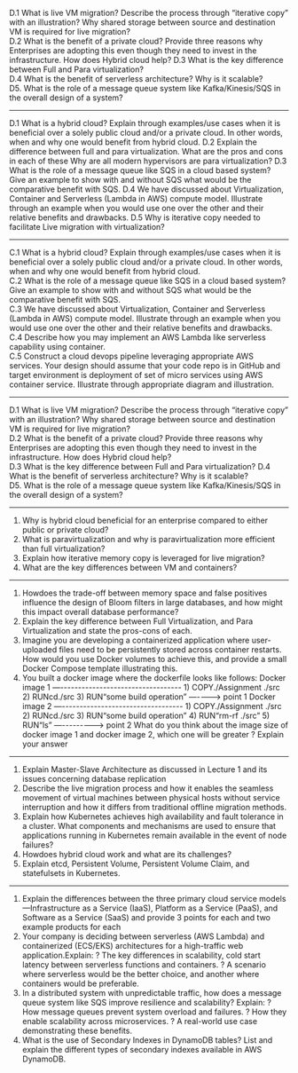 D.1 What is live VM migration? Describe the process through “iterative copy” with an 
illustration? Why shared storage between source and destination VM is required for live 
migration?  
D.2 What is the benefit of a private cloud? Provide three reasons why Enterprises are adopting 
this even though they need to invest in the infrastructure. How does Hybrid cloud help? 
D.3 What is the key difference between Full and Para virtualization?  
D.4 What is the benefit of serverless architecture? Why is it scalable?  
D5. What is the role of a message queue system like Kafka/Kinesis/SQS in the overall design of a 
system?


*******


 D.1 What is a hybrid cloud? Explain through examples/use cases when it is 
beneficial over a solely public cloud and/or a private cloud. In other words, 
when and why one would benefit from hybrid cloud. 
D.2 Explain the difference between full and para virtualization. What are the 
pros and cons in each of these Why are all modern hypervisors are para 
virtualization? 
D.3 What is the role of a message queue like SQS in a cloud based system? 
Give an example to show with and without SQS what would be the 
comparative benefit with SQS. 
D.4 We have discussed about Virtualization, Container and Serverless (Lambda in AWS) compute
 model. Illustrate through an example when you would use one over the other and their relative 
benefits and drawbacks. 
D.5 Why is iterative copy needed to facilitate Live migration with virtualization?



******


C.1 What is a hybrid cloud? Explain through examples/use cases when it is beneficial 
over a solely public cloud and/or a private cloud. In other words, when and why one 
would benefit from hybrid cloud.  
C.2 What is the role of a message queue like SQS in a cloud based system? Give an 
example to show with and without SQS what would be the comparative benefit with 
SQS.  
C.3 We have discussed about Virtualization, Container and Serverless (Lambda in AWS) 
compute model. Illustrate through an example when you would use one over the other and 
their relative benefits and drawbacks.  
C.4 Describe how you may implement an AWS Lambda like serverless capability using 
container.  
C.5 Construct a cloud devops pipeline leveraging appropriate AWS services. Your design should 
assume that your code repo is in GitHub and target environment is deployment of set of micro 
services using AWS container service. Illustrate through appropriate diagram and illustration. 



******

D.1 What is live VM migration? Describe the process through “iterative copy” with an 
illustration? Why shared storage between source and destination VM is required for live 
migration?  
D.2 What is the benefit of a private cloud? Provide three reasons why Enterprises are adopting 
this even though they need to invest in the infrastructure. How does Hybrid cloud help?  
D.3 What is the key difference between Full and Para virtualization? D.4 What is the benefit of 
serverless architecture? Why is it scalable?  
D5. What is the role of a message queue system like Kafka/Kinesis/SQS in the overall design of a 
system? 



*****


 1. Why is hybrid cloud beneficial for an enterprise compared to either public or private cloud?
 2. What is paravirtualization and why is paravirtualization more efficient than full virtualization?
 3. Explain how iterative memory copy is leveraged for live migration?
 4. What are the key differences between VM and containers?
 

******



 1. Howdoes the trade-off between memory space and false positives influence the design
 of Bloom filters in large databases, and how might this impact overall database
 performance?
 2. Explain the key difference between Full Virtualization, and Para Virtualization and state
 the pros-cons of each.
 3. Imagine you are developing a containerized application where user-uploaded files need
 to be persistently stored across container restarts. How would you use Docker volumes
 to achieve this, and provide a small Docker Compose template illustrating this.
 4. You built a docker image where the dockerfile looks like follows:
	Docker image 1 —----------------------------------
		 1) COPY./Assignment ./src
		 2) RUNcd./src
		 3) RUN“some build operation” —----> point 1
	Docker image 2 —----------------------------------
			 1) COPY./Assignment ./src
			 2) RUNcd./src
			 3) RUN“some build operation”
			4) RUN“rm-rf ./src”
			 5) RUN“ls” —---------> point 2
 What do you think about the image size of docker image 1 and docker image 2, which
 one will be greater ? Explain your answer
 

*******


 1. Explain Master-Slave Architecture as discussed in Lecture 1 and its issues concerning
 database replication
 2. Describe the live migration process and how it enables the seamless movement of
 virtual machines between physical hosts without service interruption and how it differs
 from traditional offline migration methods.
 3. Explain how Kubernetes achieves high availability and fault tolerance in a cluster. What
 components and mechanisms are used to ensure that applications running in
 Kubernetes remain available in the event of node failures?
 4. Howdoes hybrid cloud work and what are its challenges?
 5. Explain etcd, Persistent Volume, Persistent Volume Claim, and statefulsets in
 Kubernetes.
 
 

*******


1. Explain the differences between the three primary cloud service models—Infrastructure as a 
Service (IaaS), Platform as a Service (PaaS), and Software as a Service (SaaS) and provide 3 
points for each and two example products for each 
2. Your company is deciding between serverless (AWS Lambda) and containerized (ECS/EKS) 
architectures for a high-traffic web application.Explain: 
? The key differences in scalability, cold start latency between serverless functions and 
containers. 
? A scenario where serverless would be the better choice, and another where containers 
would be preferable. 
3. In a distributed system with unpredictable traffic, how does a message queue system like SQS 
improve resilience and scalability? 
Explain: 
? How message queues prevent system overload and failures. 
? How they enable scalability across microservices. 
? A real-world use case demonstrating these benefits. 
4. What is the use of Secondary Indexes in DynamoDB tables? List and explain the different types 
of secondary indexes available in AWS DynamoDB. 